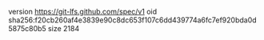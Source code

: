 version https://git-lfs.github.com/spec/v1
oid sha256:f20cb260af4e3839e90c8dc653f107c6dd439774a6fc7ef920bda0d5875c80b5
size 2184
